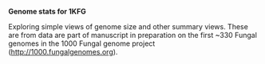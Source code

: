 **Genome stats for 1KFG**

Exploring simple views of genome size and other summary views. These are from data are part of manuscript in preparation on the first ~330 Fungal genomes in the 1000 Fungal genome project (http://1000.fungalgenomes.org).
